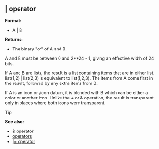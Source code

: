 ## \| operator

**Format:**
+   A \| B
<!-- -->
**Returns:**
+   The binary "or" of A and B.


A and B must be between 0 and 2**24 - 1, giving an effective
width of 24 bits. 

If A and B are lists, the result is a list
containing items that are in either list. list(1,2) \| list(2,3) is
equivalent to list(1,2,3). The items from A come first in the result,
followed by any extra items from B. 

If A is an icon or /icon
datum, it is blended with B which can be either a color or another icon.
Unlike the + or & operation, the result is transparent only in places
where both icons were transparent.

> [!TIP] 
> **See also:**
> +   [& operator](/ref/operator/&.md) 
> +   [operators](/ref/operator.md) 
> +   [\|= operator](/ref/operator/%7C=.md) <!-- -->
